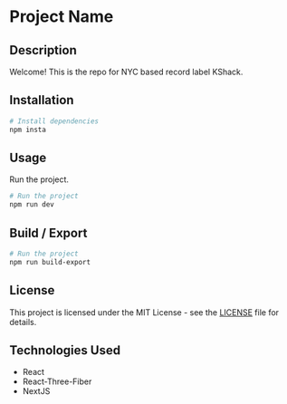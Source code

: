 # Project Name

## Description
Welcome! This is the repo for NYC based record label KShack.

## Installation
```bash
# Install dependencies
npm insta
```

## Usage
Run the project.

```bash
# Run the project
npm run dev
```
## Build / Export

```bash
# Run the project
npm run build-export
```

## License
This project is licensed under the MIT License - see the [LICENSE](LICENSE) file for details.

## Technologies Used
- React
- React-Three-Fiber
- NextJS
